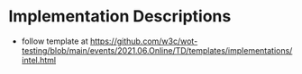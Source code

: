 # Implementation Descriptions
* follow template at https://github.com/w3c/wot-testing/blob/main/events/2021.06.Online/TD/templates/implementations/intel.html
